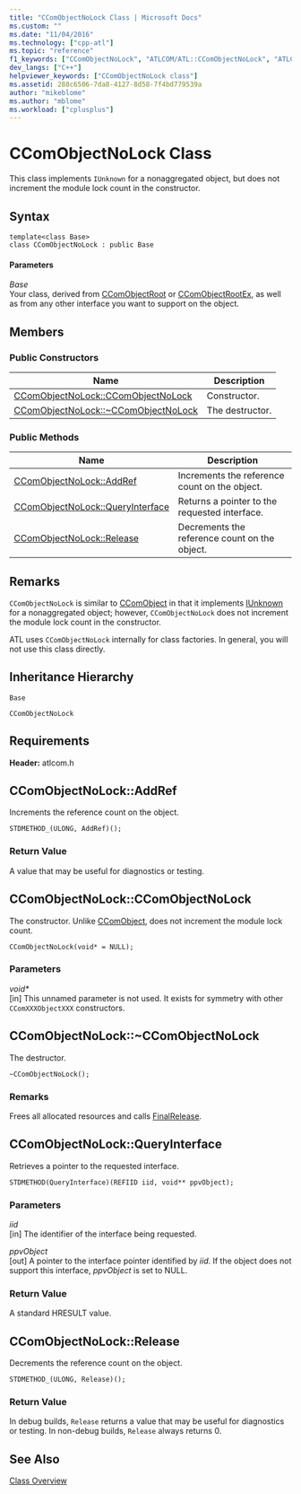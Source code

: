 ```yaml
---
title: "CComObjectNoLock Class | Microsoft Docs"
ms.custom: ""
ms.date: "11/04/2016"
ms.technology: ["cpp-atl"]
ms.topic: "reference"
f1_keywords: ["CComObjectNoLock", "ATLCOM/ATL::CComObjectNoLock", "ATLCOM/ATL::CComObjectNoLock::CComObjectNoLock", "ATLCOM/ATL::CComObjectNoLock::AddRef", "ATLCOM/ATL::CComObjectNoLock::QueryInterface", "ATLCOM/ATL::CComObjectNoLock::Release"]
dev_langs: ["C++"]
helpviewer_keywords: ["CComObjectNoLock class"]
ms.assetid: 288c6506-7da8-4127-8d58-7f4bd779539a
author: "mikeblome"
ms.author: "mblome"
ms.workload: ["cplusplus"]
---
```

# CComObjectNoLock Class

This class implements `IUnknown` for a nonaggregated object, but does not increment the module lock count in the constructor.

## Syntax

```
template<class Base>
class CComObjectNoLock : public Base
```

#### Parameters

*Base*<br/>
Your class, derived from [CComObjectRoot](../../atl/reference/ccomobjectroot-class.md) or [CComObjectRootEx](../../atl/reference/ccomobjectrootex-class.md), as well as from any other interface you want to support on the object.

## Members

### Public Constructors

|Name|Description|
|----------|-----------------|
|[CComObjectNoLock::CComObjectNoLock](#ccomobjectnolock)|Constructor.|
|[CComObjectNoLock::~CComObjectNoLock](#dtor)|The destructor.|

### Public Methods

|Name|Description|
|----------|-----------------|
|[CComObjectNoLock::AddRef](#addref)|Increments the reference count on the object.|
|[CComObjectNoLock::QueryInterface](#queryinterface)|Returns a pointer to the requested interface.|
|[CComObjectNoLock::Release](#release)|Decrements the reference count on the object.|

## Remarks

`CComObjectNoLock` is similar to [CComObject](../../atl/reference/ccomobject-class.md) in that it implements [IUnknown](/windows/desktop/api/unknwn/nn-unknwn-iunknown) for a nonaggregated object; however, `CComObjectNoLock` does not increment the module lock count in the constructor.

ATL uses `CComObjectNoLock` internally for class factories. In general, you will not use this class directly.

## Inheritance Hierarchy

`Base`

`CComObjectNoLock`

## Requirements

**Header:** atlcom.h

##  <a name="addref"></a>  CComObjectNoLock::AddRef

Increments the reference count on the object.

```
STDMETHOD_(ULONG, AddRef)();
```

### Return Value

A value that may be useful for diagnostics or testing.

##  <a name="ccomobjectnolock"></a>  CComObjectNoLock::CComObjectNoLock

The constructor. Unlike [CComObject](../../atl/reference/ccomobject-class.md), does not increment the module lock count.

```
CComObjectNoLock(void* = NULL);
```

### Parameters

<em>void\*</em><br/>
[in] This unnamed parameter is not used. It exists for symmetry with other `CComXXXObjectXXX` constructors.

##  <a name="dtor"></a>  CComObjectNoLock::~CComObjectNoLock

The destructor.

```
~CComObjectNoLock();
```

### Remarks

Frees all allocated resources and calls [FinalRelease](ccomobjectrootex-class.md#finalrelease).  

##  <a name="queryinterface"></a>  CComObjectNoLock::QueryInterface

Retrieves a pointer to the requested interface.

```
STDMETHOD(QueryInterface)(REFIID iid, void** ppvObject);
```

### Parameters

*iid*<br/>
[in] The identifier of the interface being requested.

*ppvObject*<br/>
[out] A pointer to the interface pointer identified by *iid*. If the object does not support this interface, *ppvObject* is set to NULL.

### Return Value

A standard HRESULT value.

##  <a name="release"></a>  CComObjectNoLock::Release

Decrements the reference count on the object.

```
STDMETHOD_(ULONG, Release)();
```

### Return Value

In debug builds, `Release` returns a value that may be useful for diagnostics or testing. In non-debug builds, `Release` always returns 0.

## See Also

[Class Overview](../../atl/atl-class-overview.md)
